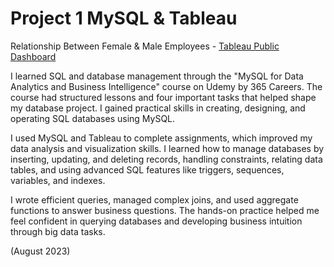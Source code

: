 # Project 1 MySQL & Tableau 

Relationship Between Female &amp; Male Employees - 
[Tableau Public Dashboard](https://public.tableau.com/views/RelationshipBetweenFemaleandMaleEmployees/Chart1?:language=en-US&:sid=&:display_count=n&:origin=viz_share_link)

I learned SQL and database management through the "MySQL for Data Analytics and Business Intelligence" course on Udemy by 365 Careers. The course had structured lessons and four important tasks that helped shape my database project. I gained practical skills in creating, designing, and operating SQL databases using MySQL.

I used MySQL and Tableau to complete assignments, which improved my data analysis and visualization skills. I learned how to manage databases by inserting, updating, and deleting records, handling constraints, relating data tables, and using advanced SQL features like triggers, sequences, variables, and indexes.

I wrote efficient queries, managed complex joins, and used aggregate functions to answer business questions. The hands-on practice helped me feel confident in querying databases and developing business intuition through big data tasks.

(August 2023)
